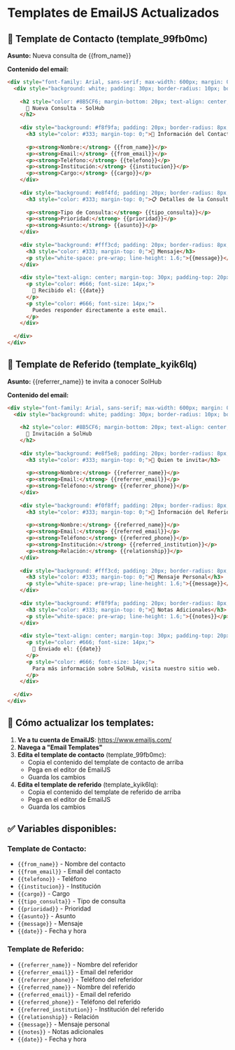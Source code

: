 # Templates de EmailJS Actualizados

## 📧 Template de Contacto (template_99fb0mc)

**Asunto:** Nueva consulta de {{from_name}}

**Contenido del email:**
```html
<div style="font-family: Arial, sans-serif; max-width: 600px; margin: 0 auto; padding: 20px; background-color: #f8f9fa;">
  <div style="background: white; padding: 30px; border-radius: 10px; box-shadow: 0 2px 10px rgba(0,0,0,0.1);">
    
    <h2 style="color: #8B5CF6; margin-bottom: 20px; text-align: center;">
      🏥 Nueva Consulta - SolHub
    </h2>
    
    <div style="background: #f8f9fa; padding: 20px; border-radius: 8px; margin: 20px 0;">
      <h3 style="color: #333; margin-top: 0;">👤 Información del Contacto</h3>
      
      <p><strong>Nombre:</strong> {{from_name}}</p>
      <p><strong>Email:</strong> {{from_email}}</p>
      <p><strong>Teléfono:</strong> {{telefono}}</p>
      <p><strong>Institución:</strong> {{institucion}}</p>
      <p><strong>Cargo:</strong> {{cargo}}</p>
    </div>
    
    <div style="background: #e8f4fd; padding: 20px; border-radius: 8px; margin: 20px 0;">
      <h3 style="color: #333; margin-top: 0;">📋 Detalles de la Consulta</h3>
      
      <p><strong>Tipo de Consulta:</strong> {{tipo_consulta}}</p>
      <p><strong>Prioridad:</strong> {{prioridad}}</p>
      <p><strong>Asunto:</strong> {{asunto}}</p>
    </div>
    
    <div style="background: #fff3cd; padding: 20px; border-radius: 8px; margin: 20px 0;">
      <h3 style="color: #333; margin-top: 0;">💬 Mensaje</h3>
      <p style="white-space: pre-wrap; line-height: 1.6;">{{message}}</p>
    </div>
    
    <div style="text-align: center; margin-top: 30px; padding-top: 20px; border-top: 1px solid #eee;">
      <p style="color: #666; font-size: 14px;">
        📅 Recibido el: {{date}}
      </p>
      <p style="color: #666; font-size: 14px;">
        Puedes responder directamente a este email.
      </p>
    </div>
    
  </div>
</div>
```

## 📧 Template de Referido (template_kyik6lq)

**Asunto:** {{referrer_name}} te invita a conocer SolHub

**Contenido del email:**
```html
<div style="font-family: Arial, sans-serif; max-width: 600px; margin: 0 auto; padding: 20px; background-color: #f8f9fa;">
  <div style="background: white; padding: 30px; border-radius: 10px; box-shadow: 0 2px 10px rgba(0,0,0,0.1);">
    
    <h2 style="color: #8B5CF6; margin-bottom: 20px; text-align: center;">
      🤝 Invitación a SolHub
    </h2>
    
    <div style="background: #e8f5e8; padding: 20px; border-radius: 8px; margin: 20px 0;">
      <h3 style="color: #333; margin-top: 0;">👤 Quien te invita</h3>
      
      <p><strong>Nombre:</strong> {{referrer_name}}</p>
      <p><strong>Email:</strong> {{referrer_email}}</p>
      <p><strong>Teléfono:</strong> {{referrer_phone}}</p>
    </div>
    
    <div style="background: #f0f8ff; padding: 20px; border-radius: 8px; margin: 20px 0;">
      <h3 style="color: #333; margin-top: 0;">👥 Información del Referido</h3>
      
      <p><strong>Nombre:</strong> {{referred_name}}</p>
      <p><strong>Email:</strong> {{referred_email}}</p>
      <p><strong>Teléfono:</strong> {{referred_phone}}</p>
      <p><strong>Institución:</strong> {{referred_institution}}</p>
      <p><strong>Relación:</strong> {{relationship}}</p>
    </div>
    
    <div style="background: #fff3cd; padding: 20px; border-radius: 8px; margin: 20px 0;">
      <h3 style="color: #333; margin-top: 0;">💬 Mensaje Personal</h3>
      <p style="white-space: pre-wrap; line-height: 1.6;">{{message}}</p>
    </div>
    
    <div style="background: #f8f9fa; padding: 20px; border-radius: 8px; margin: 20px 0;">
      <h3 style="color: #333; margin-top: 0;">📝 Notas Adicionales</h3>
      <p style="white-space: pre-wrap; line-height: 1.6;">{{notes}}</p>
    </div>
    
    <div style="text-align: center; margin-top: 30px; padding-top: 20px; border-top: 1px solid #eee;">
      <p style="color: #666; font-size: 14px;">
        📅 Enviado el: {{date}}
      </p>
      <p style="color: #666; font-size: 14px;">
        Para más información sobre SolHub, visita nuestro sitio web.
      </p>
    </div>
    
  </div>
</div>
```

## 🔧 Cómo actualizar los templates:

1. **Ve a tu cuenta de EmailJS**: https://www.emailjs.com/
2. **Navega a "Email Templates"**
3. **Edita el template de contacto** (template_99fb0mc):
   - Copia el contenido del template de contacto de arriba
   - Pega en el editor de EmailJS
   - Guarda los cambios
4. **Edita el template de referido** (template_kyik6lq):
   - Copia el contenido del template de referido de arriba
   - Pega en el editor de EmailJS
   - Guarda los cambios

## ✅ Variables disponibles:

### Template de Contacto:
- `{{from_name}}` - Nombre del contacto
- `{{from_email}}` - Email del contacto
- `{{telefono}}` - Teléfono
- `{{institucion}}` - Institución
- `{{cargo}}` - Cargo
- `{{tipo_consulta}}` - Tipo de consulta
- `{{prioridad}}` - Prioridad
- `{{asunto}}` - Asunto
- `{{message}}` - Mensaje
- `{{date}}` - Fecha y hora

### Template de Referido:
- `{{referrer_name}}` - Nombre del referidor
- `{{referrer_email}}` - Email del referidor
- `{{referrer_phone}}` - Teléfono del referidor
- `{{referred_name}}` - Nombre del referido
- `{{referred_email}}` - Email del referido
- `{{referred_phone}}` - Teléfono del referido
- `{{referred_institution}}` - Institución del referido
- `{{relationship}}` - Relación
- `{{message}}` - Mensaje personal
- `{{notes}}` - Notas adicionales
- `{{date}}` - Fecha y hora
